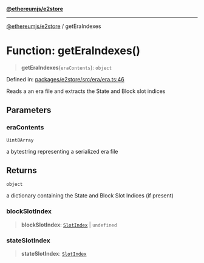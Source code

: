 [**@ethereumjs/e2store**](../README.md)

***

[@ethereumjs/e2store](../README.md) / getEraIndexes

# Function: getEraIndexes()

> **getEraIndexes**(`eraContents`): `object`

Defined in: [packages/e2store/src/era/era.ts:46](https://github.com/ethereumjs/ethereumjs-monorepo/blob/master/packages/e2store/src/era/era.ts#L46)

Reads a an era file and extracts the State and Block slot indices

## Parameters

### eraContents

`Uint8Array`

a bytestring representing a serialized era file

## Returns

`object`

a dictionary containing the State and Block Slot Indices (if present)

### blockSlotIndex

> **blockSlotIndex**: [`SlotIndex`](../type-aliases/SlotIndex.md) \| `undefined`

### stateSlotIndex

> **stateSlotIndex**: [`SlotIndex`](../type-aliases/SlotIndex.md)
